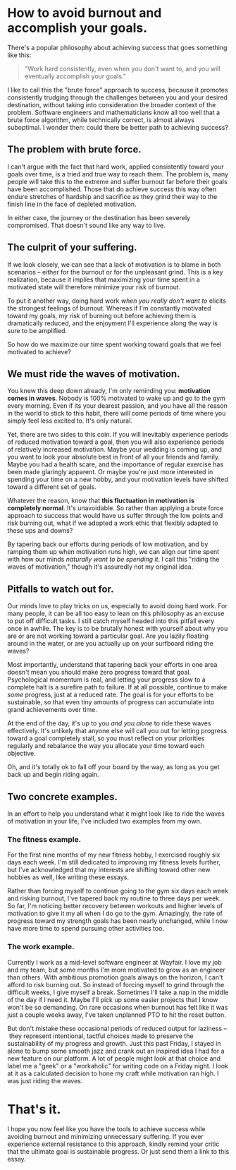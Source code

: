 # How to avoid burnout and accomplish your goals.

There's a popular philosophy about achieving success that goes something like this:

> "Work hard consistently, even when you don't want to, and you will eventually accomplish your goals."

I like to call this the "brute force" approach to success, because it promotes consistently trudging through the challenges between you and your desired destination, without taking into consideration the broader context of the problem. Software engineers and mathematicians know all too well that a brute force algorithm, while technically correct, is almost always suboptimal. I wonder then: could there be better path to achieving success?

## The problem with brute force.

I can't argue with the fact that hard work, applied consistently toward your goals over time, is a tried and true way to reach them. The problem is, many people will take this to the extreme and suffer burnout far before their goals have been accomplished. Those that do achieve success this way often endure stretches of hardship and sacrifice as they grind their way to the finish line in the face of depleted motivation.

In either case, the journey or the destination has been severely compromised. That doesn't sound like any way to live.

## The culprit of your suffering.

If we look closely, we can see that a lack of motivation is to blame in both scenarios – either for the burnout or for the unpleasant grind. This is a key realization, because it implies that maximizing your time spent in a motivated state will therefore minimize your risk of burnout.

To put it another way, doing hard work _when you really don't want to_ elicits the strongest feelings of burnout. Whereas if I'm constantly motivated toward my goals, my risk of burning out before achieving them is dramatically reduced, and the enjoyment I'll experience along the way is sure to be amplified.

So how do we maximize our time spent working toward goals that we feel motivated to achieve?

## We must ride the waves of motivation.

You knew this deep down already, I'm only reminding you: **motivation comes in waves**. Nobody is 100% motivated to wake up and go to the gym every morning. Even if its your dearest passion, and you have all the reason in the world to stick to this habit, there will come periods of time where you simply feel less excited to. It's only natural.

Yet, there are two sides to this coin. If you will inevitably experience periods of reduced motivation toward a goal, then you will also experience periods of relatively increased motivation. Maybe your wedding is coming up, and you want to look your absolute best in front of all your friends and family. Maybe you had a health scare, and the importance of regular exercise has been made glaringly apparent. Or maybe you're just more interested in spending your time on a new hobby, and your motivation levels have shifted toward a different set of goals. 

Whatever the reason, know that **this fluctuation in motivation is completely normal**. It's unavoidable. So rather than applying a brute force approach to success that would have us suffer through the low points and risk burning out, what if we adopted a work ethic that flexibly adapted to these ups and downs?

By tapering back our efforts during periods of low motivation, and by ramping them up when motivation runs high, we can align our time spent with how our minds _naturally want to be spending it_. I call this "riding the waves of motivation," though it's assuredly not my original idea.

## Pitfalls to watch out for.

Our minds love to play tricks on us, especially to avoid doing hard work. For many people, it can be all too easy to lean on this philosophy as an excuse to put off difficult tasks. I still catch myself headed into this pitfall every once in awhile. The key is to be brutally honest with yourself about why you are or are not working toward a particular goal. Are you lazily floating around in the water, or are you actually up on your surfboard riding the waves?

Most importantly, understand that tapering back your efforts in one area doesn't mean you should make zero progress toward that goal. Psychological momentum is real, and letting your progress slow to a complete halt is a surefire path to failure. If at all possible, continue to make _some_ progress, just at a reduced rate. The goal is for your efforts to be sustainable, so that even tiny amounts of progress can accumulate into grand achievements over time.

At the end of the day, it's up to you _and you alone_ to ride these waves effectively. It's unlikely that anyone else will call you out for letting progress toward a goal completely stall, so you must reflect on your priorities regularly and rebalance the way you allocate your time toward each objective.

Oh, and it's totally ok to fall off your board by the way, as long as you get back up and begin riding again.

## Two concrete examples.

In an effort to help you understand what it might look like to ride the waves of motivation in your life, I've included two examples from my own.

### The fitness example.

For the first nine months of my new fitness hobby, I exercised roughly six days each week. I'm still dedicated to improving my fitness levels further, but I've acknowledged that my interests are shifting toward other new hobbies as well, like writing these essays.

Rather than forcing myself to continue going to the gym six days each week and risking burnout, I've tapered back my routine to three days per week. So far, I'm noticing better recovery between workouts and higher levels of motivation to give it my all when I do go to the gym. Amazingly, the rate of progress toward my strength goals has been nearly unchanged, while I now have more time to spend pursuing other activities too.

### The work example.

Currently I work as a mid-level software engineer at Wayfair. I love my job and my team, but some months I'm more motivated to grow as an engineer than others. With ambitious promotion goals always on the horizon, I can't afford to risk burning out. So instead of forcing myself to grind through the difficult weeks, I give myself a break. Sometimes I'll take a nap in the middle of the day if I need it. Maybe I'll pick up some easier projects that I know won't be so demanding. On rare occasions when burnout has felt like it was just a couple weeks away, I've taken unplanned PTO to hit the reset button.

But don't mistake these occasional periods of reduced output for laziness – they represent intentional, tactful choices made to preserve the sustainability of my progress and growth. Just this past Friday, I stayed in alone to bump some smooth jazz and crank out an inspired idea I had for a new feature on our platform. A lot of people might look at that choice and label me a "geek" or a "workaholic" for writing code on a Friday night. I look at it as a calculated decision to hone my craft while motivation ran high. I was just riding the waves. 

# That's it.

I hope you now feel like you have the tools to achieve success while avoiding burnout and minimizing unnecessary suffering. If you ever experience external resistance to this approach, kindly remind your critic that the ultimate goal is sustainable progress. Or just send them a link to this essay.



